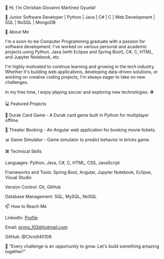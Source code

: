 👋 Hi, I'm Christian Giovanni Martinez Oyuela!

🚀 Junior Software Developer | Python | Java | C# | C | Web Development | SQL | NoSQL | MongoDB 

📌 About Me

I'm a soon-to-be Computer Programming graduate with a passion for software development. I've worked on various personal and academic projects using Python, Java (with Eclipse and Spring Boot), C#, C, HTML, and Jupyter Notebook, etc.

I'm highly motivated to continue learning and growing in the tech industry. Whether it's building web applications, developing data-driven solutions, or working on creative coding projects, I'm always eager to take on new challenges.

In my free time, I enjoy playing soccer and exploring new technologies. ⚽

💻 Featured Projects

🎯 Durak Card Game - A Durak card game built in Python for multiplayer offline.

🛒 Theater Booking - An Angular web application for booking movie tickets.

📊 Game Simulator - Game simulator to predict behavior in bricks game.

🛠️ Technical Skills

Languages: Python, Java, C#, C, HTML, CSS, JavaScript

Frameworks and Tools: Spring Boot, Angular, Jupyter Notebook, Eclipse, Visual Studio

Version Control: Git, GitHub

Database Management: SQL, MySQL, NoSQL

📫 How to Reach Me

LinkedIn: [Profile](https://www.linkedin.com/in/christian-giovanni-martinez-oyuela-417984309/) 

Email: primo_103@hotmail.com

GitHub: @Chris940108

🌟 "Every challenge is an opportunity to grow. Let's build something amazing together!"

